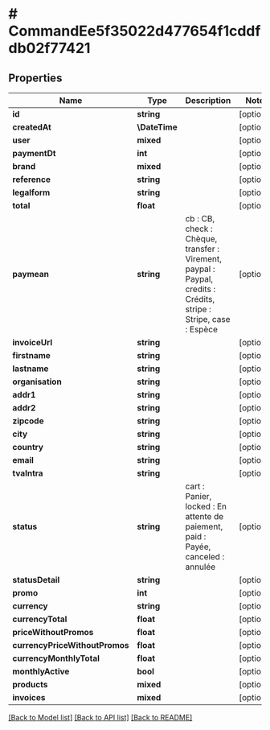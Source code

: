 # # CommandEe5f35022d477654f1cddfdb02f77421

## Properties

Name | Type | Description | Notes
------------ | ------------- | ------------- | -------------
**id** | **string** |  | [optional]
**createdAt** | **\DateTime** |  | [optional]
**user** | **mixed** |  | [optional]
**paymentDt** | **int** |  | [optional]
**brand** | **mixed** |  | [optional]
**reference** | **string** |  | [optional]
**legalform** | **string** |  | [optional]
**total** | **float** |  | [optional]
**paymean** | **string** | cb : CB, check : Chèque, transfer : Virement, paypal : Paypal, credits : Crédits, stripe : Stripe, case : Espèce | [optional]
**invoiceUrl** | **string** |  | [optional]
**firstname** | **string** |  | [optional]
**lastname** | **string** |  | [optional]
**organisation** | **string** |  | [optional]
**addr1** | **string** |  | [optional]
**addr2** | **string** |  | [optional]
**zipcode** | **string** |  | [optional]
**city** | **string** |  | [optional]
**country** | **string** |  | [optional]
**email** | **string** |  | [optional]
**tvaIntra** | **string** |  | [optional]
**status** | **string** | cart : Panier, locked : En attente de paiement, paid : Payée, canceled : annulée | [optional]
**statusDetail** | **string** |  | [optional]
**promo** | **int** |  | [optional]
**currency** | **string** |  | [optional]
**currencyTotal** | **float** |  | [optional]
**priceWithoutPromos** | **float** |  | [optional]
**currencyPriceWithoutPromos** | **float** |  | [optional]
**currencyMonthlyTotal** | **float** |  | [optional]
**monthlyActive** | **bool** |  | [optional]
**products** | **mixed** |  | [optional]
**invoices** | **mixed** |  | [optional]

[[Back to Model list]](../../README.md#models) [[Back to API list]](../../README.md#endpoints) [[Back to README]](../../README.md)
